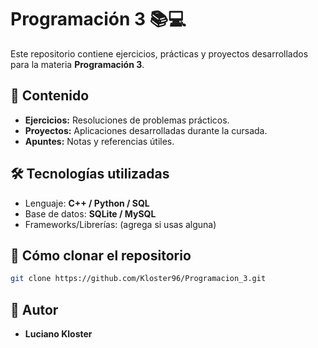 # Programación 3 📚💻

Este repositorio contiene ejercicios, prácticas y proyectos desarrollados para la materia **Programación 3**.

## 📁 Contenido
- **Ejercicios:** Resoluciones de problemas prácticos.
- **Proyectos:** Aplicaciones desarrolladas durante la cursada.
- **Apuntes:** Notas y referencias útiles.

## 🛠️ Tecnologías utilizadas
- Lenguaje: **C++ / Python / SQL**
- Base de datos: **SQLite / MySQL**
- Frameworks/Librerías: (agrega si usas alguna)

## 🚀 Cómo clonar el repositorio
```sh
git clone https://github.com/Kloster96/Programacion_3.git
```

## 📝 Autor
- **Luciano Kloster**
